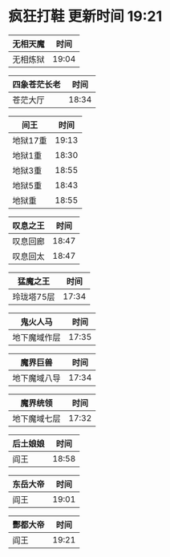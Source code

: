 # 疯狂打鞋 更新时间 19:21

| 无相天魔   | 时间    |
|--------|-------|
| 无相炼狱 | 19:04 |

| 四象苍茫长老   | 时间    |
|--------|-------|
| 苍茫大厅 | 18:34 |

| 间王   | 时间    |
|--------|-------|
| 地狱17重 | 19:13 |
| 地狱1重 | 18:30 |
| 地狱3重 | 18:55 |
| 地狱5重 | 18:43 |
| 地狱重 | 18:55 |

| 叹息之王   | 时间    |
|--------|-------|
| 叹息回廊 | 18:47 |
| 叹息回太 | 18:47 |

| 猛魔之王   | 时间    |
|--------|-------|
| 玲珑塔75层 | 17:34 |

| 鬼火人马   | 时间    |
|--------|-------|
| 地下魔域作层 | 17:35 |

| 魔界巨兽   | 时间    |
|--------|-------|
| 地下魔域八导 | 17:34 |

| 魔界统领   | 时间    |
|--------|-------|
| 地下魔域七层 | 17:32 |

| 后土娘娘   | 时间    |
|--------|-------|
| 阎王 | 18:58 |

| 东岳大帝   | 时间    |
|--------|-------|
| 阎王 | 19:01 |

| 酆都大帝   | 时间    |
|--------|-------|
| 阎王 | 19:21 |